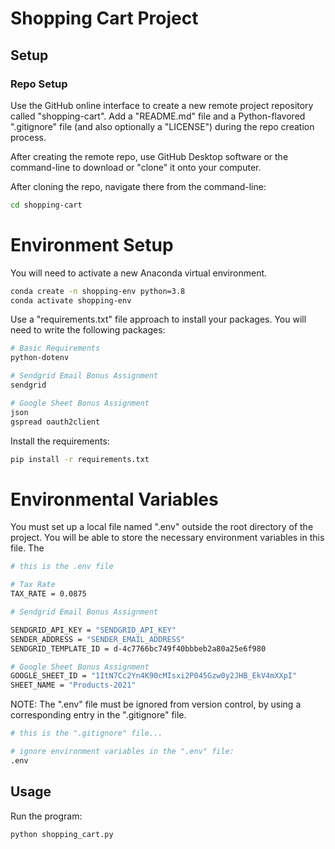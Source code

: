 # Shopping Cart Project 

## Setup 

### Repo Setup 

Use the GitHub online interface to create a new remote project repository called "shopping-cart". Add a "README.md" file and a Python-flavored ".gitignore" file (and also optionally a "LICENSE") during the repo creation process. 

After creating the remote repo, use GitHub Desktop software or the command-line to download or "clone" it onto your computer.

After cloning the repo, navigate there from the command-line:

```sh
cd shopping-cart 
```

# Environment Setup 

You will need to activate a new Anaconda virtual environment.

```sh
conda create -n shopping-env python=3.8 
conda activate shopping-env
```

Use a "requirements.txt" file approach to install your packages. 
You will need to write the following packages: 

```sh
# Basic Requirements 
python-dotenv

# Sendgrid Email Bonus Assignment 
sendgrid

# Google Sheet Bonus Assignment 
json
gspread oauth2client
```

Install the requirements: 

```sh
pip install -r requirements.txt
```

# Environmental Variables 

You must set up a local file named ".env" outside the root directory of the project. You will be able to store the necessary environment variables in this file. The 

```sh
# this is the .env file 

# Tax Rate 
TAX_RATE = 0.0875

# Sendgrid Email Bonus Assignment 

SENDGRID_API_KEY = "SENDGRID_API_KEY"
SENDER_ADDRESS = "SENDER_EMAIL_ADDRESS" 
SENDGRID_TEMPLATE_ID = d-4c7766bc749f40bbbeb2a80a25e6f980

# Google Sheet Bonus Assignment 
GOOGLE_SHEET_ID = "1ItN7Cc2Yn4K90cMIsxi2P045Gzw0y2JHB_EkV4mXXpI"
SHEET_NAME = "Products-2021"
```
NOTE: The ".env" file must be ignored from version control, by using a corresponding entry in the ".gitignore" file.

```sh
# this is the ".gitignore" file...

# ignore environment variables in the ".env" file:
.env
```


## Usage 

Run the program: 

```sh
python shopping_cart.py 
```

